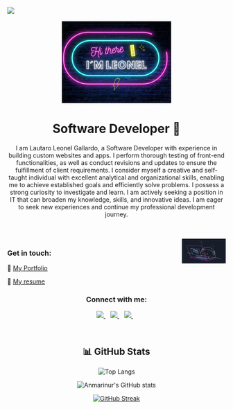 ![](https://api.visitorbadge.io/api/VisitorHit?user=speedbuild98&repo=speedbuild98&countColor=%237B1E7A)
<p align="center">
<img width='50%' src="https://github.com/speedbuild98/speedbuild98/blob/main/LEONEL.png"/>
</p>
<h1 align="center">
Software Developer 🌠
</h1>

<p align="center">
I am Lautaro Leonel Gallardo, a Software Developer with experience in building custom websites and apps. I perform thorough testing of front-end functionalities, as well as conduct revisions and updates to ensure the fulfillment of client requirements. I consider myself a creative and self-taught individual with excellent analytical and organizational skills, enabling me to achieve established goals and efficiently solve problems. I possess a strong curiosity to investigate and learn. I am actively seeking a position in IT that can broaden my knowledge, skills, and innovative ideas. I am eager to seek new experiences and continue my professional development journey.
</p>

<br/>
<br/>

<img align='right' src='https://github.com/speedbuild98/speedbuild98/blob/main/bongo-cat-codes.gif?raw=true' width='20%'>

### Get in touch: 

:floppy_disk: [My Portfolio](https://gallardolautaro.tech)

:page_with_curl: [My resume](https://github.com/speedbuild98/speedbuild98.github.io/raw/main/assets/pdf/material-resume-eng.pdf)

<h3 align="center">Connect with me:</h3>
<p align="center">
<a href="https://www.linkedin.com/in/lautagallardogg/">
     <img src="https://img.shields.io/badge/linkedin-%230077B5.svg?&style=for-the-badge&logo=linkedin&logoColor=white" />
  </a>&nbsp;&nbsp;
<a href="mailto:dev.gallardolautaro@gmail.com?subject=Hi there!">
     <img src="https://img.shields.io/badge/Gmail-FF0000.svg?&style=for-the-badge&logo=gmail&logoColor=white" />
  </a>&nbsp;&nbsp;  
<a href="https://wa.me/5492664017317">
     <img src="https://img.shields.io/badge/whatsapp-30077B5.svg?&style=for-the-badge&logo=whatsapp&logoColor=white" />
  </a>&nbsp;&nbsp;   
</p>
<br/>

<div align="center">

## :bar_chart: GitHub Stats
 
![Top Langs](https://github-readme-stats.vercel.app/api/top-langs/?username=speedbuild98&bg_color=082032&hide_border=true&title_color=EEEEEE&text_color=EEEEEE&icon_color=ff006c&count_private=true)

![Anmarinur's GitHub stats](https://github-readme-stats.vercel.app/api?username=speedbuild98&bg_color=082032&hide_border=true&title_color=EEEEEE&text_color=EEEEEE&icon_color=ff006c&show_icons=true&count_private=true)

[![GitHub Streak](https://github-readme-streak-stats.herokuapp.com/?user=speedbuild98&background=082032&dates=ffffff&ring=F7DF1E&fire=F7DF1E&currStreakNum=ffffff&sideNums=ffffff&currStreakLabel=ff006c&sideLabels=ff006c&hide_border=true)](https://git.io/streak-stats)

</div>

